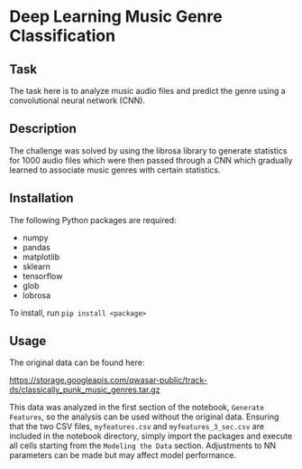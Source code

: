 # Deep Learning Music Genre Classification

## Task
The task here is to analyze music audio files and predict
the genre using a convolutional neural network (CNN). 

## Description
The challenge was solved by using the librosa library to 
generate statistics for 1000 audio files which were then 
passed through a CNN which gradually learned to associate
music genres with certain statistics. 

## Installation
The following Python packages are required:
- numpy 
- pandas 
- matplotlib
- sklearn 
- tensorflow 
- glob 
- lobrosa

To install, run `pip install <package>`

## Usage
The original data can be found here: 

https://storage.googleapis.com/qwasar-public/track-ds/classically_punk_music_genres.tar.gz

This data was analyzed in the first section of the notebook, 
`Generate Features`, so the analysis can be used without the 
original data. Ensuring that the two CSV files, `myfeatures.csv` 
and `myfeatures_3_sec.csv` are included in the notebook directory, 
simply import the packages and execute all cells starting from the 
`Modeling the Data` section. Adjustments to NN parameters can be 
made but may affect model performance. 
